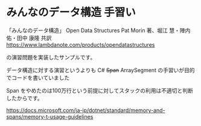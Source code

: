 # みんなのデータ構造 手習い

「みんなのデータ構造」 Open Data Structures
Pat Morin 著、堀江 慧・陣内 佑・田中 康隆 共訳
https://www.lambdanote.com/products/opendatastructures

の演習問題を実装したサンプルです。

データ構造に対する演習というよりも
C# ~~Span~~ ArraySegment の手習いが目的でコードを書いていました

Span をやめたのは100万行という前提に対してスタックの利用は不適切と判断したからです。

https://docs.microsoft.com/ja-jp/dotnet/standard/memory-and-spans/memory-t-usage-guidelines
